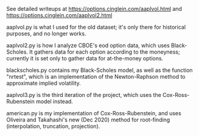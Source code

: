 See detailed writeups at https://options.cinglein.com/aaplvol.html and https://options.cinglein.com/aaplvol2.html

aaplvol.py is what I used for the old dataset; it's only there for historical purposes, and no longer works.

aaplvol2.py is how I analyze CBOE's eod option data, which uses Black-Scholes. It gathers data for each option according to the moneyness; currently it is set only to gather data for at-the-money options. 

blackscholes.py contains my Black-Scholes model, as well as the function "nrtest", which is an implementation of the Newton-Raphson method to approximate implied volatility.

aaplvol3.py is the third iteration of the project, which uses the Cox-Ross-Rubenstein model instead. 

american.py is my implementation of Cox-Ross-Rubenstein, and uses Oliveira and Takahashi's new (Dec 2020) method for root-finding (interpolation, truncation, projection).
